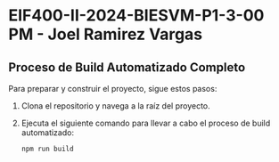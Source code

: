 # EIF400-II-2024-BIESVM-P1-3-00 PM - Joel Ramirez Vargas

## Proceso de Build Automatizado Completo

Para preparar y construir el proyecto, sigue estos pasos:

1. Clona el repositorio y navega a la raíz del proyecto.
2. Ejecuta el siguiente comando para llevar a cabo el proceso de build automatizado:

   ```bash
   npm run build


